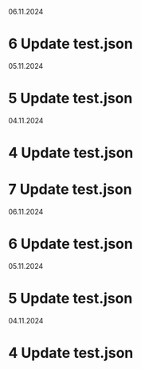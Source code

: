 06.11.2024

# 6 Update test.json

05.11.2024

# 5 Update test.json


04.11.2024

# 4 Update test.json



# 7 Update test.json

06.11.2024

# 6 Update test.json

05.11.2024

# 5 Update test.json


04.11.2024

# 4 Update test.json



